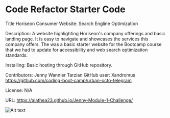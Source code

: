 # Code Refactor Starter Code
Title
    Horiseon Consumer Website: Search Engline Optimization 

Description:
    A website highlighting Horiseon's company offerings and basic landing page.  It is easy to navigate and showcases the services this company offers.  The was a basic starter website for the Bootcamp course that we had to update for accessibility and web search optimization standards.

Installing:
    Basic hosting through GitHub repository.

Contributors:
    Jenny Wannier Tarzian
    GitHub user: Xandromus
        https://github.com/coding-boot-camp/urban-octo-telegram

License:
    N/A


URL: https://alathea23.github.io/Jenny-Module-1-Challenge/


![Alt text](<assets/images/Websiteimage.png>)



